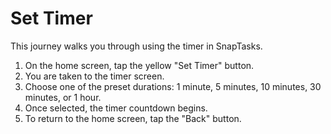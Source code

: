 # Set Timer

This journey walks you through using the timer in SnapTasks.

1. On the home screen, tap the yellow "Set Timer" button.
2. You are taken to the timer screen.
3. Choose one of the preset durations: 1 minute, 5 minutes, 10 minutes, 30 minutes, or 1 hour.
4. Once selected, the timer countdown begins.
5. To return to the home screen, tap the "Back" button.